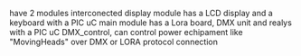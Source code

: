  have 2 modules interconected
 display module has a LCD display and a keyboard with a PIC uC
 main module has a Lora board, DMX unit and realys with a PIC uC
 DMX_control, can control power echipament like "MovingHeads" over DMX or LORA protocol connection
